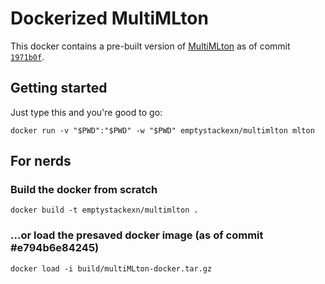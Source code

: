 Dockerized MultiMLton
===================
This docker contains a pre-built version of [MultiMLton](http://multimlton.cs.purdue.edu) as of commit [`1971b0f`](https://github.com/kayceesrk/multiMLton).

Getting started
-------------------
Just type this and you're good to go:
````
docker run -v "$PWD":"$PWD" -w "$PWD" emptystackexn/multimlton mlton
````


For nerds
-------------------
### Build the docker from scratch
````
docker build -t emptystackexn/multimlton .
````

### ...or load the presaved docker image (as of commit #e794b6e84245)
````
docker load -i build/multiMLton-docker.tar.gz
````
